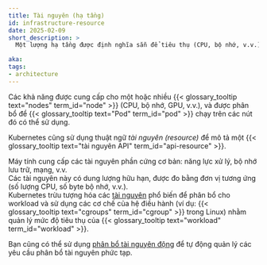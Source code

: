 ```yaml
---
title: Tài nguyên (hạ tầng)
id: infrastructure-resource
date: 2025-02-09
short_description: >
  Một lượng hạ tầng được định nghĩa sẵn để tiêu thụ (CPU, bộ nhớ, v.v.).

aka:
tags:
- architecture
---
```

Các khả năng được cung cấp cho một hoặc nhiều {{< glossary_tooltip text="nodes" term_id="node" >}} (CPU, bộ nhớ, GPU, v.v.), và được phân bổ để
{{< glossary_tooltip text="Pod" term_id="pod" >}} chạy trên các nút đó có thể sử dụng.

Kubernetes cũng sử dụng thuật ngữ _tài nguyên (resource)_ để mô tả một {{< glossary_tooltip text="tài nguyên API" term_id="api-resource" >}}.

<!--more-->
Máy tính cung cấp các tài nguyên phần cứng cơ bản: năng lực xử lý, bộ nhớ lưu trữ, mạng, v.v.  
Các tài nguyên này có dung lượng hữu hạn, được đo bằng đơn vị tương ứng (số lượng CPU, số byte bộ nhớ, v.v.).  
Kubernetes trừu tượng hóa các [tài nguyên](/docs/concepts/configuration/manage-resources-containers/) phổ biến để phân bổ cho workload và sử dụng các cơ chế của hệ điều hành (ví dụ: {{< glossary_tooltip text="cgroups" term_id="cgroup" >}} trong Linux) nhằm quản lý mức độ tiêu thụ của {{< glossary_tooltip text="workload" term_id="workload" >}}.

Bạn cũng có thể sử dụng [phân bổ tài nguyên động](/docs/concepts/scheduling-eviction/dynamic-resource-allocation/) để
tự động quản lý các yêu cầu phân bổ tài nguyên phức tạp.
